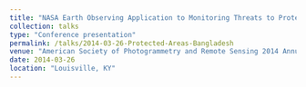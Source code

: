 ```yaml
---
title: "NASA Earth Observing Application to Monitoring Threats to Protected Areas in Chittagong Hill Tracts, Bangladesh"
collection: talks
type: "Conference presentation"
permalink: /talks/2014-03-26-Protected-Areas-Bangladesh
venue: "American Society of Photogrammetry and Remote Sensing 2014 Annual Meeting"
date: 2014-03-26
location: "Louisville, KY"
---
```


